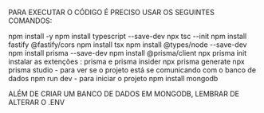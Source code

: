 PARA EXECUTAR O CÓDIGO É PRECISO USAR OS SEGUINTES COMANDOS: 


npm install -y
npm install typescript --save-dev
npx tsc --init
npm install fastify @fastify/cors
npm install tsx
npm install @types/node --save-dev
npm install prisma --save-dev
npm install @prisma/client
npx prisma init
    instalar as extenções : prisma e prisma insider
npx prisma generate
npx prisma studio - para ver se o projeto está se comunicando com o banco de dados
npm run dev - para iniciar o projeto
npm install mongodb

ALÉM DE CRIAR UM BANCO DE DADOS EM MONGODB, LEMBRAR DE ALTERAR O .ENV
